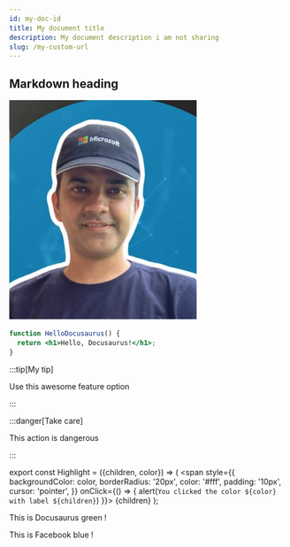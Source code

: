 ```yaml
---
id: my-doc-id
title: My document title
description: My document description i am not sharing
slug: /my-custom-url
---
```


## Markdown heading

![Docusaurus logo](/img/gauravkhurana.png)

```jsx title="src/components/HelloDocusaurus.js"
function HelloDocusaurus() {
  return <h1>Hello, Docusaurus!</h1>;
}
```

:::tip[My tip]

Use this awesome feature option

:::

:::danger[Take care]

This action is dangerous

:::


export const Highlight = ({children, color}) => (
  <span
    style={{
      backgroundColor: color,
      borderRadius: '20px',
      color: '#fff',
      padding: '10px',
      cursor: 'pointer',
    }}
    onClick={() => {
      alert(`You clicked the color ${color} with label ${children}`)
    }}>
    {children}
  </span>
);

This is <Highlight color="#25c2a0">Docusaurus green</Highlight> !

This is <Highlight color="#1877F2">Facebook blue</Highlight> !